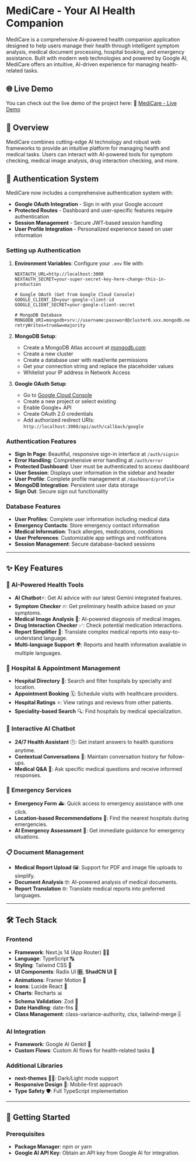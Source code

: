 # MediCare - Your AI Health Companion

MediCare is a comprehensive AI-powered health companion application designed to help users manage their health through intelligent symptom analysis, medical document processing, hospital booking, and emergency assistance. Built with modern web technologies and powered by Google AI, MediCare offers an intuitive, AI-driven experience for managing health-related tasks.

## 🌐 Live Demo

You can check out the live demo of the project here: 💖 [MediCare - Live Demo](https://byte-root-team.vercel.app/)

## 🌟 Overview

MediCare combines cutting-edge AI technology and robust web frameworks to provide an intuitive platform for managing health and medical tasks. Users can interact with AI-powered tools for symptom checking, medical image analysis, drug interaction checking, and more.

## 🔐 Authentication System

MediCare now includes a comprehensive authentication system with:

- **Google OAuth Integration** - Sign in with your Google account
- **Protected Routes** - Dashboard and user-specific features require authentication
- **Session Management** - Secure JWT-based session handling
- **User Profile Integration** - Personalized experience based on user information

### Setting up Authentication

1. **Environment Variables**: Configure your `.env` file with:
   ```env
   NEXTAUTH_URL=http://localhost:3000
   NEXTAUTH_SECRET=your-super-secret-key-here-change-this-in-production
   
   # Google OAuth (Get from Google Cloud Console)
   GOOGLE_CLIENT_ID=your-google-client-id
   GOOGLE_CLIENT_SECRET=your-google-client-secret
   
   # MongoDB Database
   MONGODB_URI=mongodb+srv://username:password@cluster0.xxx.mongodb.net/database?retryWrites=true&w=majority
   ```

2. **MongoDB Setup**:
   - Create a MongoDB Atlas account at [mongodb.com](https://www.mongodb.com/cloud/atlas)
   - Create a new cluster
   - Create a database user with read/write permissions
   - Get your connection string and replace the placeholder values
   - Whitelist your IP address in Network Access

3. **Google OAuth Setup**:
   - Go to [Google Cloud Console](https://console.cloud.google.com/)
   - Create a new project or select existing
   - Enable Google+ API
   - Create OAuth 2.0 credentials
   - Add authorized redirect URIs: `http://localhost:3000/api/auth/callback/google`

### Authentication Features

- **Sign In Page**: Beautiful, responsive sign-in interface at `/auth/signin`
- **Error Handling**: Comprehensive error handling at `/auth/error`
- **Protected Dashboard**: User must be authenticated to access dashboard
- **User Session**: Displays user information in the sidebar and header
- **User Profile**: Complete profile management at `/dashboard/profile`
- **MongoDB Integration**: Persistent user data storage
- **Sign Out**: Secure sign out functionality

### Database Features

- **User Profiles**: Complete user information including medical data
- **Emergency Contacts**: Store emergency contact information
- **Medical Information**: Track allergies, medications, conditions
- **User Preferences**: Customizable app settings and notifications
- **Session Management**: Secure database-backed sessions

---

## ✨ Key Features

### 🤖 AI-Powered Health Tools

- **AI Chatbot**⚡: Get AI advice with our latest Gemini integrated features.
- **Symptom Checker** 🔥: Get preliminary health advice based on your symptoms.
- **Medical Image Analysis** 💯: AI-powered diagnosis of medical images.
- **Drug Interaction Checker** ✅: Check potential medication interactions.
- **Report Simplifier** 💭: Translate complex medical reports into easy-to-understand language.
- **Multi-language Support** 🌍: Reports and health information available in multiple languages.

### 🏥 Hospital & Appointment Management

- **Hospital Directory** 💼: Search and filter hospitals by specialty and location.
- **Appointment Booking** 🗓️: Schedule visits with healthcare providers.
- **Hospital Ratings** ⭐: View ratings and reviews from other patients.
- **Speciality-based Search** 🔍: Find hospitals by medical specialization.

### 💬 Interactive AI Chatbot

- **24/7 Health Assistant** 🕒: Get instant answers to health questions anytime.
- **Contextual Conversations** 💬: Maintain conversation history for follow-ups.
- **Medical Q&A** 🧠: Ask specific medical questions and receive informed responses.

### 🚨 Emergency Services

- **Emergency Form** 🚑: Quick access to emergency assistance with one click.
- **Location-based Recommendations** 📍: Find the nearest hospitals during emergencies.
- **AI Emergency Assessment** 🚨: Get immediate guidance for emergency situations.

### 📋 Document Management

- **Medical Report Upload** 🖼️: Support for PDF and image file uploads to simplify.
- **Document Analysis** 🤓: AI-powered analysis of medical documents.
- **Report Translation** 🌐: Translate medical reports into preferred languages.

---

## 🛠️ Tech Stack

### Frontend

- **Framework**: Next.js 14 (App Router) 👩‍💻
- **Language**: TypeScript 🔠
- **Styling**: Tailwind CSS 🎨
- **UI Components**: Radix UI 🎛️, **ShadCN UI** 🧩
- **Animations**: Framer Motion 🎢
- **Icons**: Lucide React 🔲
- **Charts**: Recharts 📊
- **Schema Validation**: Zod 📏
- **Date Handling**: date-fns 📅
- **Class Management**: class-variance-authority, clsx, tailwind-merge 🎚️

### AI Integration

- **Framework**: Google AI Genkit 🤖
- **Custom Flows**: Custom AI flows for health-related tasks 🌟

### Additional Libraries

- **next-themes** 🌙🌞: Dark/Light mode support
- **Responsive Design** 📱: Mobile-first approach
- **Type Safety** 🛡️: Full TypeScript implementation

---

## 🚀 Getting Started

### Prerequisites

- **Package Manager**: npm or yarn
- **Google AI API Key**: Obtain an API key from Google AI for integration.
